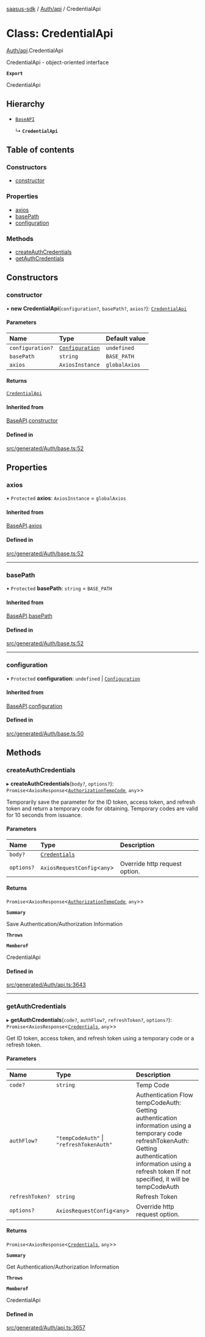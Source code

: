 [saasus-sdk](../README.md) / [Auth/api](../modules/Auth_api.md) / CredentialApi

# Class: CredentialApi

[Auth/api](../modules/Auth_api.md).CredentialApi

CredentialApi - object-oriented interface

**`Export`**

CredentialApi

## Hierarchy

- [`BaseAPI`](Auth_base.BaseAPI.md)

  ↳ **`CredentialApi`**

## Table of contents

### Constructors

- [constructor](Auth_api.CredentialApi.md#constructor)

### Properties

- [axios](Auth_api.CredentialApi.md#axios)
- [basePath](Auth_api.CredentialApi.md#basepath)
- [configuration](Auth_api.CredentialApi.md#configuration)

### Methods

- [createAuthCredentials](Auth_api.CredentialApi.md#createauthcredentials)
- [getAuthCredentials](Auth_api.CredentialApi.md#getauthcredentials)

## Constructors

### constructor

• **new CredentialApi**(`configuration?`, `basePath?`, `axios?`): [`CredentialApi`](Auth_api.CredentialApi.md)

#### Parameters

| Name | Type | Default value |
| :------ | :------ | :------ |
| `configuration?` | [`Configuration`](Auth_configuration.Configuration.md) | `undefined` |
| `basePath` | `string` | `BASE_PATH` |
| `axios` | `AxiosInstance` | `globalAxios` |

#### Returns

[`CredentialApi`](Auth_api.CredentialApi.md)

#### Inherited from

[BaseAPI](Auth_base.BaseAPI.md).[constructor](Auth_base.BaseAPI.md#constructor)

#### Defined in

[src/generated/Auth/base.ts:52](https://github.com/saasus-platform/saasus-sdk-javascript/blob/c67ac22/src/generated/Auth/base.ts#L52)

## Properties

### axios

• `Protected` **axios**: `AxiosInstance` = `globalAxios`

#### Inherited from

[BaseAPI](Auth_base.BaseAPI.md).[axios](Auth_base.BaseAPI.md#axios)

#### Defined in

[src/generated/Auth/base.ts:52](https://github.com/saasus-platform/saasus-sdk-javascript/blob/c67ac22/src/generated/Auth/base.ts#L52)

___

### basePath

• `Protected` **basePath**: `string` = `BASE_PATH`

#### Inherited from

[BaseAPI](Auth_base.BaseAPI.md).[basePath](Auth_base.BaseAPI.md#basepath)

#### Defined in

[src/generated/Auth/base.ts:52](https://github.com/saasus-platform/saasus-sdk-javascript/blob/c67ac22/src/generated/Auth/base.ts#L52)

___

### configuration

• `Protected` **configuration**: `undefined` \| [`Configuration`](Auth_configuration.Configuration.md)

#### Inherited from

[BaseAPI](Auth_base.BaseAPI.md).[configuration](Auth_base.BaseAPI.md#configuration)

#### Defined in

[src/generated/Auth/base.ts:50](https://github.com/saasus-platform/saasus-sdk-javascript/blob/c67ac22/src/generated/Auth/base.ts#L50)

## Methods

### createAuthCredentials

▸ **createAuthCredentials**(`body?`, `options?`): `Promise`\<`AxiosResponse`\<[`AuthorizationTempCode`](../interfaces/Auth_api.AuthorizationTempCode.md), `any`\>\>

Temporarily save the parameter for the ID token, access token, and refresh token and return a temporary code for obtaining. Temporary codes are valid for 10 seconds from issuance.

#### Parameters

| Name | Type | Description |
| :------ | :------ | :------ |
| `body?` | [`Credentials`](../interfaces/Auth_api.Credentials.md) |  |
| `options?` | `AxiosRequestConfig`\<`any`\> | Override http request option. |

#### Returns

`Promise`\<`AxiosResponse`\<[`AuthorizationTempCode`](../interfaces/Auth_api.AuthorizationTempCode.md), `any`\>\>

**`Summary`**

Save Authentication/Authorization Information

**`Throws`**

**`Memberof`**

CredentialApi

#### Defined in

[src/generated/Auth/api.ts:3643](https://github.com/saasus-platform/saasus-sdk-javascript/blob/c67ac22/src/generated/Auth/api.ts#L3643)

___

### getAuthCredentials

▸ **getAuthCredentials**(`code?`, `authFlow?`, `refreshToken?`, `options?`): `Promise`\<`AxiosResponse`\<[`Credentials`](../interfaces/Auth_api.Credentials.md), `any`\>\>

Get ID token, access token, and refresh token using a temporary code or a refresh token.

#### Parameters

| Name | Type | Description |
| :------ | :------ | :------ |
| `code?` | `string` | Temp Code |
| `authFlow?` | ``"tempCodeAuth"`` \| ``"refreshTokenAuth"`` | Authentication Flow tempCodeAuth: Getting authentication information using a temporary code refreshTokenAuth: Getting authentication information using a refresh token If not specified, it will be tempCodeAuth |
| `refreshToken?` | `string` | Refresh Token |
| `options?` | `AxiosRequestConfig`\<`any`\> | Override http request option. |

#### Returns

`Promise`\<`AxiosResponse`\<[`Credentials`](../interfaces/Auth_api.Credentials.md), `any`\>\>

**`Summary`**

Get Authentication/Authorization Information

**`Throws`**

**`Memberof`**

CredentialApi

#### Defined in

[src/generated/Auth/api.ts:3657](https://github.com/saasus-platform/saasus-sdk-javascript/blob/c67ac22/src/generated/Auth/api.ts#L3657)
